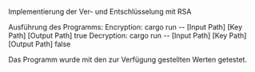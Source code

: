 Implementierung der Ver- und Entschlüsselung mit RSA

Ausführung des Programms: 
Encryption: cargo run -- [Input Path] [Key Path] [Output Path] true 
Decryption: cargo run -- [Input Path] [Key Path] [Output Path] false

Das Programm wurde mit den zur Verfügung gestellten Werten getestet.